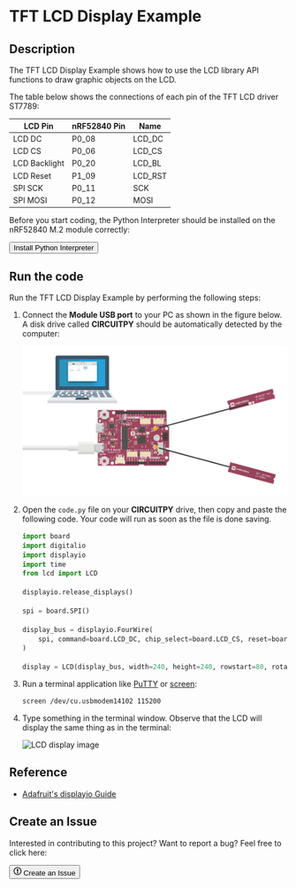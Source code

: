 # TFT LCD Display Example

## Description

The TFT LCD Display Example shows how to use the LCD library API functions to draw graphic objects on the LCD.

The table below shows the connections of each pin of the TFT LCD driver ST7789:

| LCD Pin          | nRF52840 Pin  | Name             |
|------------------|---------------|------------------|
| LCD DC           | P0_08         | LCD_DC           |
| LCD CS           | P0_06         | LCD_CS           |
| LCD Backlight    | P0_20         | LCD_BL           |
| LCD Reset        | P1_09         | LCD_RST          |
| SPI SCK          | P0_11         | SCK              |
| SPI MOSI         | P0_12         | MOSI             |

Before you start coding, the Python Interpreter should be installed on the nRF52840 M.2 module correctly:

<a href="../../install"><button class="md-issue-button md-issue-button--primary" style="width:auto;">Install Python Interpreter</button></a>

## Run the code

Run the TFT LCD Display Example by performing the following steps:

1. Connect the **Module USB port** to your PC as shown in the figure below. A disk drive called **CIRCUITPY** should be automatically detected by the computer:

	![](../assets/images/connect-module-usb.webp)

2. Open the `code.py` file on your **CIRCUITPY** drive, then copy and paste the following code. Your code will run as soon as the file is done saving.

	``` py
	import board
	import digitalio
	import displayio
	import time
	from lcd import LCD

	displayio.release_displays()

	spi = board.SPI()

	display_bus = displayio.FourWire(
		spi, command=board.LCD_DC, chip_select=board.LCD_CS, reset=board.LCD_RST
	)

	display = LCD(display_bus, width=240, height=240, rowstart=80, rotation=90, backlight_pin=board.LCD_BL)

	```

3. Run a terminal application like [PuTTY](https://www.chiark.greenend.org.uk/~sgtatham/putty/) or [screen](https://www.gnu.org/software/screen/manual/screen.html):

	``` sh
	screen /dev/cu.usbmodem14102 115200
	```

4. Type something in the terminal window. Observe that the LCD will display the same thing as in the terminal:

	![LCD display image]()


## Reference

* [Adafruit's displayio Guide](https://learn.adafruit.com/circuitpython-display-support-using-displayio?view=all)

## Create an Issue

Interested in contributing to this project? Want to report a bug? Feel free to click here:

<a href="https://github.com/makerdiary/nrf52840-m2-devkit/issues/new?title=Python:%20LCD:%20%3Ctitle%3E"><button class="md-issue-button md-issue-button--primary"><svg xmlns="http://www.w3.org/2000/svg" viewBox="0 0 14 16" width="14" height="16"><path fill-rule="evenodd" d="M7 2.3c3.14 0 5.7 2.56 5.7 5.7s-2.56 5.7-5.7 5.7A5.71 5.71 0 011.3 8c0-3.14 2.56-5.7 5.7-5.7zM7 1C3.14 1 0 4.14 0 8s3.14 7 7 7 7-3.14 7-7-3.14-7-7-7zm1 3H6v5h2V4zm0 6H6v2h2v-2z"></path></svg> Create an Issue</button></a>
